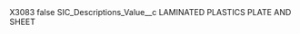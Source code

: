 <?xml version="1.0" encoding="UTF-8"?>
<CustomMetadata xmlns="http://soap.sforce.com/2006/04/metadata" xmlns:xsi="http://www.w3.org/2001/XMLSchema-instance" xmlns:xsd="http://www.w3.org/2001/XMLSchema">
    <label>X3083</label>
    <protected>false</protected>
    <values>
        <field>SIC_Descriptions_Value__c</field>
        <value xsi:type="xsd:string">LAMINATED PLASTICS PLATE AND SHEET</value>
    </values>
</CustomMetadata>
